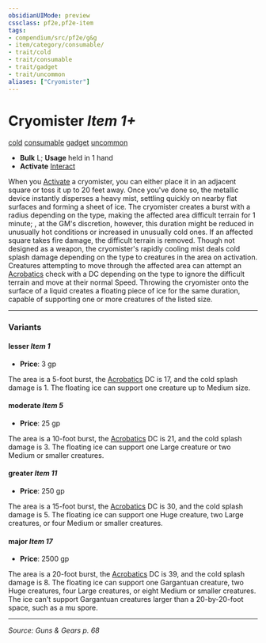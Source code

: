 ```yaml
---
obsidianUIMode: preview
cssclass: pf2e,pf2e-item
tags:
- compendium/src/pf2e/g&g
- item/category/consumable/
- trait/cold
- trait/consumable
- trait/gadget
- trait/uncommon
aliases: ["Cryomister"]
---
```

# Cryomister *Item 1+*  
[cold](cold.md "Cold Energy & Element Trait")  [consumable](consumable.md "Consumable Item Trait")  [gadget](gadget-g-g.md "Gadget  Trait")  [uncommon](uncommon.md "Uncommon Rarity Trait")  

- **Bulk** L; **Usage** held in 1 hand
- **Activate** [Interact](interact.md)

When you [Activate](activate-an-item.md) a cryomister, you can either place it in an adjacent square or toss it up to 20 feet away. Once you've done so, the metallic device instantly disperses a heavy mist, settling quickly on nearby flat surfaces and forming a sheet of ice. The cryomister creates a burst with a radius depending on the type, making the affected area difficult terrain for 1 minute; , at the GM's discretion, however, this duration might be reduced in unusually hot conditions or increased in unusually cold ones. If an affected square takes fire damage, the difficult terrain is removed. Though not designed as a weapon, the cryomister's rapidly cooling mist deals cold splash damage depending on the type to creatures in the area on activation. Creatures attempting to move through the affected area can attempt an [Acrobatics](skills.md#Acrobatics) check with a DC depending on the type to ignore the difficult terrain and move at their normal Speed. Throwing the cryomister onto the surface of a liquid creates a floating piece of ice for the same duration, capable of supporting one or more creatures of the listed size.

---

### Variants

#### lesser *Item 1*

- **Price**: 3 gp

The area is a 5-foot burst, the [Acrobatics](skills.md#Acrobatics) DC is 17, and the cold splash damage is 1. The floating ice can support one creature up to Medium size.

#### moderate *Item 5*

- **Price**: 25 gp

The area is a 10-foot burst, the [Acrobatics](skills.md#Acrobatics) DC is 21, and the cold splash damage is 3. The floating ice can support one Large creature or two Medium or smaller creatures.

#### greater *Item 11*

- **Price**: 250 gp

The area is a 15-foot burst, the [Acrobatics](skills.md#Acrobatics) DC is 30, and the cold splash damage is 5. The floating ice can support one Huge creature, two Large creatures, or four Medium or smaller creatures.

#### major *Item 17*

- **Price**: 2500 gp

The area is a 20-foot burst, the [Acrobatics](skills.md#Acrobatics) DC is 39, and the cold splash damage is 8. The floating ice can support one Gargantuan creature, two Huge creatures, four Large creatures, or eight Medium or smaller creatures. The ice can't support Gargantuan creatures larger than a 20-by-20-foot space, such as a mu spore.

---
*Source: Guns & Gears p. 68*